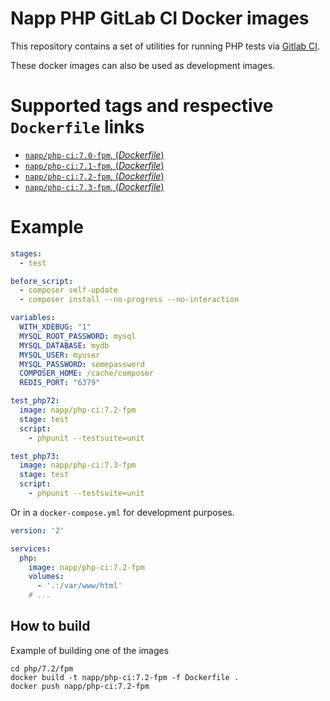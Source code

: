 # Napp PHP GitLab CI Docker images

This repository contains a set of utilities for running PHP tests via [Gitlab CI](https://about.gitlab.com/gitlab-ci/).

These docker images can also be used as development images. 

# Supported tags and respective `Dockerfile` links

-	[`napp/php-ci:7.0-fpm`, (*Dockerfile*)](https://github.com/Napp/php-ci/blob/master/php/7.0/fpm/Dockerfile)
-	[`napp/php-ci:7.1-fpm`, (*Dockerfile*)](https://github.com/Napp/php-ci/blob/master/php/7.1/fpm/Dockerfile)
-	[`napp/php-ci:7.2-fpm`, (*Dockerfile*)](https://github.com/Napp/php-ci/blob/master/php/7.2/fpm/Dockerfile)
-	[`napp/php-ci:7.3-fpm`, (*Dockerfile*)](https://github.com/Napp/php-ci/blob/master/php/7.3/fpm/Dockerfile)

# Example

```yaml
stages:
  - test

before_script:
  - composer self-update
  - composer install --no-progress --no-interaction

variables:
  WITH_XDEBUG: "1"
  MYSQL_ROOT_PASSWORD: mysql
  MYSQL_DATABASE: mydb
  MYSQL_USER: myuser
  MYSQL_PASSWORD: somepassword
  COMPOSER_HOME: /cache/composer
  REDIS_PORT: "6379"

test_php72:
  image: napp/php-ci:7.2-fpm
  stage: test
  script:
    - phpunit --testsuite=unit

test_php73:
  image: napp/php-ci:7.3-fpm
  stage: test
  script:
    - phpunit --testsuite=unit

```

Or in a `docker-compose.yml` for development purposes. 

```yaml
version: '2'

services:
  php:
    image: napp/php-ci:7.2-fpm
    volumes:
      - '.:/var/www/html'
    # ...
```


## How to build 

Example of building one of the images

```
cd php/7.2/fpm
docker build -t napp/php-ci:7.2-fpm -f Dockerfile .
docker push napp/php-ci:7.2-fpm
```

